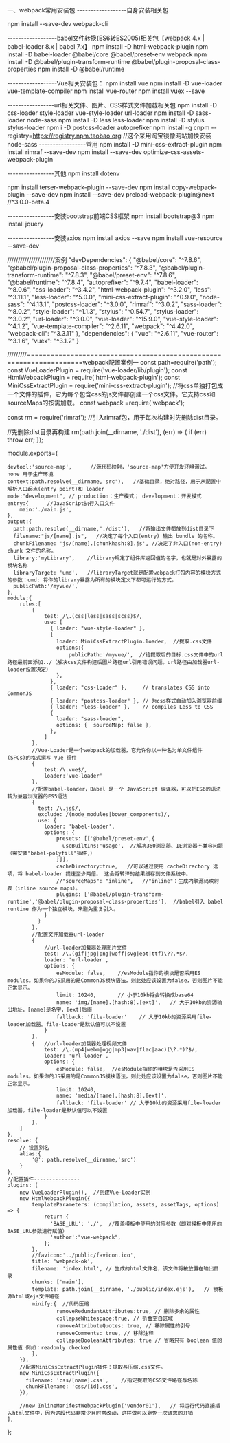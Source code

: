 一、webpack常用安装包
------------------自身安装相关包

npm install --save-dev  webpack-cli

------------------babel文件转换(ES6转ES2005)相关包【webpack 4.x | babel-loader 8.x | babel 7.x】
npm install -D html-webpack-plugin
npm install -D babel-loader @babel/core @babel/preset-env webpack
npm install -D @babel/plugin-transform-runtime @babel/plugin-proposal-class-properties
npm install -D @babel/runtime


------------------Vue相关安装包：
npm install vue 
npm install -D vue-loader vue-template-compiler 
npm install vue-router
npm install vuex --save

-----------------url相关文件、图片、CSS样式文件加载相关包
npm install -D css-loader  style-loader vue-style-loader  url-loader
npm install -D sass-loader node-sass
npm install -D less less-loader
npm install -D stylus stylus-loader
npm i -D postcss-loader autoprefixer
npm install -g cnpm --registry=https://registry.npm.taobao.org   //这个采用淘宝镜像网站加快安装node-sass
-----------------常用
npm install -D mini-css-extract-plugin
npm install rimraf --save-dev
npm install --save-dev optimize-css-assets-webpack-plugin

-----------------其他
npm install dotenv

npm install terser-webpack-plugin --save-dev
npm install copy-webpack-plugin --save-dev
npm install --save-dev preload-webpack-plugin@next    //^3.0.0-beta.4

-----------------安装bootstrap前端CSS框架
npm install bootstrap@3
npm install jquery

-----------------安装axios
npm install axios --save
npm install vue-resource --save-dev


//////////////////////案例
"devDependencies": {
    "@babel/core": "^7.8.6",
    "@babel/plugin-proposal-class-properties": "^7.8.3",
    "@babel/plugin-transform-runtime": "^7.8.3",
    "@babel/preset-env": "^7.8.6",
    "@babel/runtime": "^7.8.4",
    "autoprefixer": "^9.7.4",
    "babel-loader": "^8.0.6",
    "css-loader": "^3.4.2",
    "html-webpack-plugin": "^3.2.0",
    "less": "^3.11.1",
    "less-loader": "^5.0.0",
    "mini-css-extract-plugin": "^0.9.0",
    "node-sass": "^4.13.1",
    "postcss-loader": "^3.0.0",
    "rimraf": "^3.0.2",
    "sass-loader": "^8.0.2",
    "style-loader": "^1.1.3",
    "stylus": "^0.54.7",
    "stylus-loader": "^3.0.2",
    "url-loader": "^3.0.0",
    "vue-loader": "^15.9.0",
    "vue-style-loader": "^4.1.2",
    "vue-template-compiler": "^2.6.11",
    "webpack": "^4.42.0",
    "webpack-cli": "^3.3.11"
  },
  "dependencies": {
    "vue": "^2.6.11",
    "vue-router": "^3.1.6",
    "vuex": "^3.1.2"
  }

  /////////====================================================================webpack配置案例一
  const path=require('path');
const VueLoaderPlugin = require('vue-loader/lib/plugin');
const HtmlWebpackPlugin = require('html-webpack-plugin');
const MiniCssExtractPlugin = require('mini-css-extract-plugin'); //将css单独打包成一个文件的插件，它为每个包含css的js文件都创建一个css文件。它支持css和sourceMaps的按需加载。
const webpack =require('webpack');


const rm = require('rimraf');  //引入rimraf包，用于每次构建时先删除dist目录。

//先删除dist目录再构建
rm(path.join(__dirname, './dist'), (err) => {
    if (err) throw err;
});

module.exports={

    devtool:'source-map',      //源代码映射，'source-map'方便开发环境调试。 none 用于生产环境
    context:path.resolve(__dirname,'src'),   //基础目录，绝对路径，用于从配置中解析入口起点(entry point)和 loader
    mode:"development", // production：生产模式； development：开发模式  
    entry:{      //JavaScript执行入口文件
        main:'./main.js',        
    },
    output:{   
      path:path.resolve(__dirname,'./dist'),   //将输出文件都放到dist目录下 
      filename:"js/[name].js",   //决定了每个入口(entry) 输出 bundle 的名称。
      chunkFilename: 'js/[name].[chunkhash:8].js', //决定了非入口(non-entry) chunk 文件的名称。
      library:'myLibrary',    //library规定了组件库返回值的名字，也就是对外暴露的模块名称
      libraryTarget: 'umd',   //libraryTarget就是配置webpack打包内容的模块方式的参数：umd: 将你的library暴露为所有的模块定义下都可运行的方式。
      publicPath:'/myvue/',
    },
    module:{
        rules:[
            {
                test: /\.(css|less|sass|scss)$/,
                use: [
                  { loader: "vue-style-loader" },
                  { 
                    loader: MiniCssExtractPlugin.loader,  //提取.css文件
                    options:{
                        publicPath:'/myvue/',  //给提取后的目标.css文件中的url路径最前面添加../（解决css文件构建后图片路径url引用错误问题。url路径由加载器url-loader设置决定）
                    },
                  },
                  { loader: "css-loader" },     // translates CSS into CommonJS
                  { loader: "postcss-loader" }, // 为css样式自动加入浏览器前缀
                  { loader: "less-loader" },    // compiles Less to CSS
                  {
                    loader: "sass-loader", 
                    options: {  sourceMap: false },
                  },
                ]
            },
            //Vue-Loader是一个webpack的加载器，它允许你以一种名为单文件组件 (SFCs)的格式撰写 Vue 组件
            {
                test:/\.vue$/,
                loader:'vue-loader'
            },
            //配置babel-loader，Babel 是一个 JavaScript 编译器，可以把ES6的语法转为兼容浏览器的ES5语法
            {
              test: /\.js$/,
              exclude: /(node_modules|bower_components)/,
              use: {
                loader: 'babel-loader',
                options: {  
                    presets: [['@babel/preset-env',{
                      useBuiltIns:'usage',  //解决360浏览器、IE浏览器不兼容问题（需安装"babel-polyfill"插件,）
                    }]],
                    cacheDirectory:true,   //可以通过使用 cacheDirectory 选项，将 babel-loader 提速至少两倍。 这会将转译的结果缓存到文件系统中。
                    //"sourceMaps": "inline",   //"inline"：生成内联源码映射表（inline source maps）。
                    plugins: ['@babel/plugin-transform-runtime','@babel/plugin-proposal-class-properties'],  //babel引入 babel runtime 作为一个独立模块，来避免重复引入。
                }
              }
            },            
            //配置文件加载器url-loader
            {
                //url-loader加载器处理图片文件
                test: /\.(gif|jpg|png|woff|svg|eot|ttf)\??.*$/,
                loader: 'url-loader',
                options: {
                    esModule: false,    //esModule指你的模块是否采用ES modules。如果你的JS采用的是CommonJS模块语法，则此处应该设置为false，否则图片不能正常显示。
                    limit: 10240,       // 小于10kb将会转换成base64
                    name: 'img/[name].[hash:8].[ext]',   // 大于10kb的资源输出地址，[name]是名字，[ext]后缀  
                    fallback: 'file-loader'    // 大于10kb的资源采用file-loader加载器。file-loader是默认值可以不设置      
                }
            },
            {   //url-loader加载器处理视频文件
                test: /\.(mp4|webm|ogg|mp3|wav|flac|aac)(\?.*)?$/,
                loader: 'url-loader',
                options: {
                    esModule: false,  //esModule指你的模块是否采用ES modules。如果你的JS采用的是CommonJS模块语法，则此处应该设置为false，否则图片不能正常显示。
                    limit: 10240,
                    name: 'media/[name].[hash:8].[ext]',
                    fallback: 'file-loader' // 大于10kb的资源采用file-loader加载器。file-loader是默认值可以不设置
                }
            },
        ]
    },
    resolve: {
        // 设置别名
        alias:{
            '@': path.resolve(__dirname,'src')
        }  
    }, 
    //配置插件---------------
    plugins: [
        new VueLoaderPlugin(),  //创建Vue-Loader实例
        new HtmlWebpackPlugin({
            templateParameters: (compilation, assets, assetTags, options) => {
                return {
                  'BASE_URL': './',  //覆盖模板中使用的对应参数（即对模板中使用的BASE_URL参数进行赋值）
                  'author':"vue-webpack",
                };
            },
            //favicon:'../public/favicon.ico',
            title: 'webpack-ok',            
            filename: 'index.html', // 生成的html文件名，该文件将被放置在输出目录 
            chunks: ['main'],        
            template: path.join(__dirname, './public/index.ejs'),   // 模板源html或ejs文件路径
            minify:{  //代码压缩
                    removeRedundantAttributes:true, // 删除多余的属性
                    collapseWhitespace:true, // 折叠空白区域
                    removeAttributeQuotes: true, // 移除属性的引号
                    removeComments: true, // 移除注释
                    collapseBooleanAttributes: true // 省略只有 boolean 值的属性值 例如：readonly checked
            },
        }),
        //配置MiniCssExtractPlugin插件：提取与压缩.css文件。
        new MiniCssExtractPlugin({
          filename: 'css/[name].css',    //指定提取的CSS文件路径与名称
          chunkFilename: 'css/[id].css',
        }),

        //new InlineManifestWebpackPlugin('vendor01'),   // 将运行代码直接插入html文件中，因为这段代码非常少且时常改动，这样做可以避免一次请求的开销
    ],
    

};
